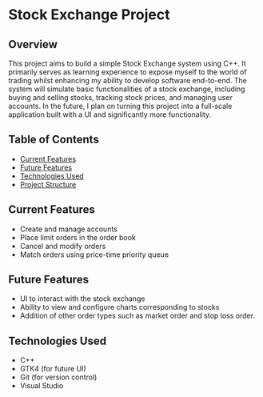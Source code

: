 # Stock Exchange Project

## Overview

This project aims to build a simple Stock Exchange system using C++. It primarily serves as learning experience to expose myself to the world of trading whilst enhancing my ability to develop software end-to-end. The system will simulate basic functionalities of a stock exchange, including buying and selling stocks, tracking stock prices, and managing user accounts. In the future, I plan on turning this project into a full-scale application built with a UI and significantly more functionality.

## Table of Contents

- [Current Features](#current-features)
- [Future Features](#future-features)
- [Technologies Used](#technologies-used)
- [Project Structure](#project-structure)

## Current Features

- Create and manage accounts
- Place limit orders in the order book
- Cancel and modify orders
- Match orders using price-time priority queue

## Future Features

- UI to interact with the stock exchange
- Ability to view and configure charts corresponding to stocks
- Addition of other order types such as market order and stop loss order.

## Technologies Used

- C++
- GTK4 (for future UI)
- Git (for version control)
- Visual Studio

